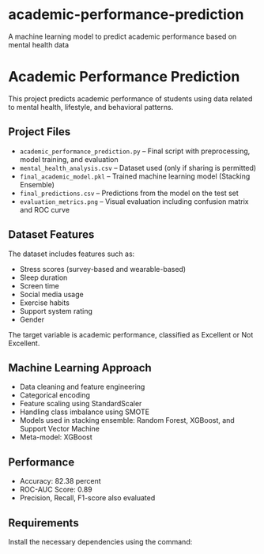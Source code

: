 # academic-performance-prediction
A machine learning model to predict academic performance based on mental health data
# Academic Performance Prediction

This project predicts academic performance of students using data related to mental health, lifestyle, and behavioral patterns.

## Project Files

- `academic_performance_prediction.py` – Final script with preprocessing, model training, and evaluation
- `mental_health_analysis.csv` – Dataset used (only if sharing is permitted)
- `final_academic_model.pkl` – Trained machine learning model (Stacking Ensemble)
- `final_predictions.csv` – Predictions from the model on the test set
- `evaluation_metrics.png` – Visual evaluation including confusion matrix and ROC curve

## Dataset Features

The dataset includes features such as:

- Stress scores (survey-based and wearable-based)
- Sleep duration
- Screen time
- Social media usage
- Exercise habits
- Support system rating
- Gender

The target variable is academic performance, classified as Excellent or Not Excellent.

## Machine Learning Approach

- Data cleaning and feature engineering
- Categorical encoding
- Feature scaling using StandardScaler
- Handling class imbalance using SMOTE
- Models used in stacking ensemble: Random Forest, XGBoost, and Support Vector Machine
- Meta-model: XGBoost

## Performance

- Accuracy: 82.38 percent
- ROC-AUC Score: 0.89
- Precision, Recall, F1-score also evaluated

## Requirements

Install the necessary dependencies using the command:

